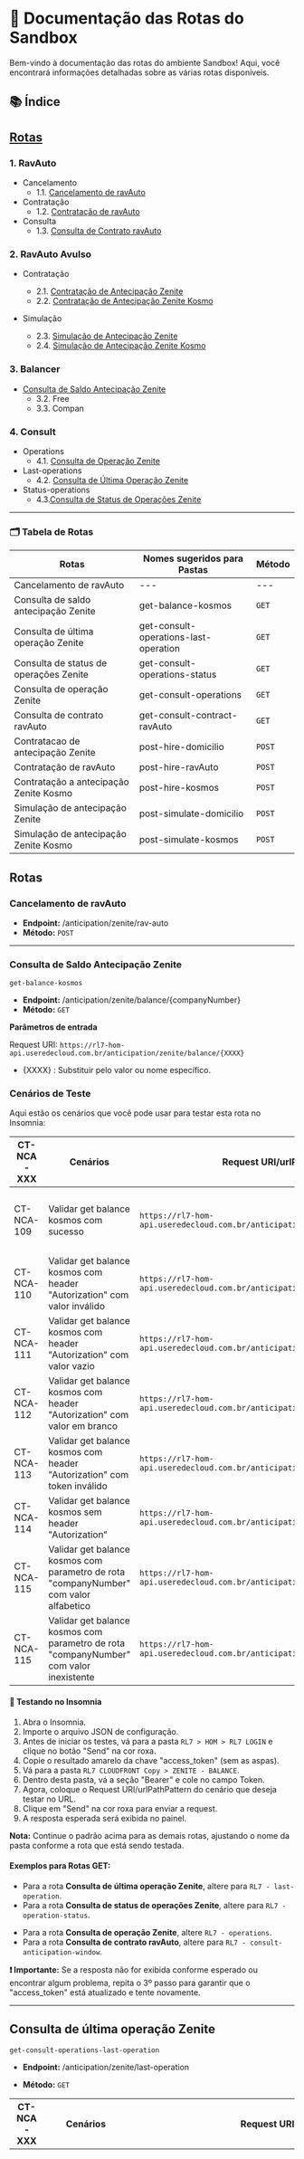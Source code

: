 # 📘 Documentação das Rotas do Sandbox

Bem-vindo à documentação das rotas do ambiente Sandbox! Aqui, você encontrará informações detalhadas sobre as várias rotas disponíveis.

## 📚 Índice

## [Rotas](#rotas)

### 1. RavAuto
- Cancelamento
    - 1.1. [Cancelamento de ravAuto](#cancelamento-de-ravauto) 
- Contratação
    - 1.2. [Contratação de ravAuto](#contratação-de-ravauto)
- Consulta
    - 1.3. [Consulta de Contrato ravAuto](#consulta-de-contrato-ravauto)

### 2. RavAuto Avulso
- Contratação
    - 2.1. [Contratação de Antecipação Zenite](#contratação-de-antecipação-zenite)
    - 2.2. [Contratação de Antecipação Zenite Kosmo](#contratação-de-antecipação-zenite-kosmo)

- Simulação
    - 2.3. [Simulação de Antecipação Zenite](#simulação-de-antecipação-zenite)
    - 2.4. [Simulação de Antecipação Zenite Kosmo](#simulação-de-antecipação-zenite-kosmo)

### 3. Balancer
- [Consulta de Saldo Antecipação Zenite](#consulta-de-saldo-antecipação-zenite)
   - 3.2. Free
   - 3.3. Compan

### 4. Consult
- Operations
   - 4.1. [Consulta de Operação Zenite](#consulta-de-operação-zenite)
- Last-operations
   - 4.2. [Consulta de Última Operação Zenite](#consulta-de-última-operação-zenite)
- Status-operations
   - 4.3.[Consulta de Status de Operações Zenite](#consulta-de-status-de-operações-zenite)

---

### 🗂️ Tabela de Rotas

| Rotas | Nomes sugeridos para Pastas | Método |
|---|---|---|
| Cancelamento de ravAuto | --- | --- |
| Consulta de saldo antecipação Zenite | get-balance-kosmos | `GET` |
| Consulta de última operação Zenite | get-consult-operations-last-operation | `GET` |
| Consulta de status de operações Zenite | get-consult-operations-status | `GET` |
| Consulta de operação Zenite | get-consult-operations | `GET` |
| Consulta de contrato ravAuto | get-consult-contract-ravAuto | `GET` |
| Contratacao de antecipação Zenite | post-hire-domicilio | `POST` |
| Contratação de ravAuto | post-hire-ravAuto | `POST` |
| Contratação a antecipação Zenite Kosmo | post-hire-kosmos | `POST` |
| Simulação de antecipação Zenite | post-simulate-domicilio | `POST` |
| Simulação de antecipação Zenite Kosmo | post-simulate-kosmos | `POST` |

## Rotas

### Cancelamento de ravAuto

- **Endpoint:** /anticipation/zenite/rav-auto
- **Método:** `POST`

---

### Consulta de Saldo Antecipação Zenite
`get-balance-kosmos`
- **Endpoint:** /anticipation/zenite/balance/{companyNumber}
- **Método:** `GET`

<b> Parâmetros de entrada </b>

Request URI: `https://rl7-hom-api.useredecloud.com.br/anticipation/zenite/balance/{XXXX}`

- {XXXX} : Substituir pelo valor ou nome específico.

### Cenários de Teste
Aqui estão os cenários que você pode usar para testar esta rota no Insomnia:

| CT-NCA-XXX | Cenários | Request URI/urlPathPattern | Response |
|---|---|---|---|
| CT-NCA-109 | Validar get balance kosmos com sucesso | `https://rl7-hom-api.useredecloud.com.br/anticipation/zenite/balance/0000` | `{"pathParameters": {"companyNumber": ["Must be greater than or equal to 1 and less than or equal to 999999999."]}}` |
| CT-NCA-110 | Validar get balance kosmos com header "Autorization" com valor inválido | `https://rl7-hom-api.useredecloud.com.br/anticipation/zenite/balance/90085329` | ` {"message": "Unauthorized"} ` |
| CT-NCA-111 | Validar get balance kosmos com header "Autorization" com valor vazio | `https://rl7-hom-api.useredecloud.com.br/anticipation/zenite/balance/90085329` | ` {"message": "Unauthorized"} ` |
| CT-NCA-112 | Validar get balance kosmos com header "Autorization" com valor em branco | `https://rl7-hom-api.useredecloud.com.br/anticipation/zenite/balance/90085329` | ` {"message": "Unauthorized"} ` |
| CT-NCA-113 | Validar get balance kosmos com header "Autorization" com token inválido | `https://rl7-hom-api.useredecloud.com.br/anticipation/zenite/balance/90085329` | ` {"message": "Unauthorized"} ` |
| CT-NCA-114 | Validar get balance kosmos sem header "Autorization" | `https://rl7-hom-api.useredecloud.com.br/anticipation/zenite/balance/90085329` | ` {"message": "Unauthorized"} ` |
| CT-NCA-115 | Validar get balance kosmos com parametro de rota "companyNumber" com valor alfabetico | `https://rl7-hom-api.useredecloud.com.br/anticipation/zenite/balance/alfabetico` | `{"pathParameters": {"companyNumber": ["Not a valid integer."]}}` |
| CT-NCA-115 | Validar get balance kosmos com parametro de rota "companyNumber" com valor inexistente | ` https://rl7-hom-api.useredecloud.com.br/anticipation/zenite/balance/0000 ` | `{"pathParameters": {"companyNumber": ["Must be greater than or equal to 1 and less than or equal to 999999999."]}}`

#### 🚀 Testando no Insomnia

1. Abra o Insomnia.
2. Importe o arquivo JSON de configuração.
3. Antes de iniciar os testes, vá para a pasta `RL7 > HOM > RL7 LOGIN` e clique no botão "Send" na cor roxa.
4. Copie o resultado amarelo da chave "access_token" (sem as aspas).
5. Vá para a pasta `RL7 CLOUDFRONT Copy > ZENITE - BALANCE`.
6. Dentro desta pasta, vá a seção "Bearer" e cole no campo Token.
7. Agora, coloque o Request URI/urlPathPattern do cenário que deseja testar no URL.
8. Clique em "Send" na cor roxa para enviar a request.
9. A resposta esperada será exibida no painel.

**Nota:** Continue o padrão acima para as demais rotas, ajustando o nome da pasta conforme a rota que está sendo testada.

#### Exemplos para Rotas GET:

- Para a rota **Consulta de última operação Zenite**, altere para `RL7 - last-operation`.
- Para a rota **Consulta de status de operações Zenite**, altere para `RL7 - operation-status`.
* Para a rota **Consulta de operação Zenite**, altere `RL7 - operations`.
* Para a rota **Consulta de contrato ravAuto**, altere para `RL7 - consult-anticipation-window`.

**❗ Importante:** Se a resposta não for exibida conforme esperado ou encontrar algum problema, repita o 3º passo para garantir que o "access_token" está atualizado e tente novamente.

---

## Consulta de última operação Zenite
`get-consult-operations-last-operation`

- **Endpoint:** /anticipation/zenite/last-operation

- **Método:** `GET`

| CT-NCA-XXX | Cenários | Request URI/urlPathPattern | Response |
|---|---|---|---|
| CT-NCA-140 | Validar get consult operations last operation com sucesso zenite | `https://rl7-hom-api.useredecloud.com.br/anticipation/zenite/last-operation?operationDate=2022-09-30&companyNumber=3008550&operationNumber=30322` | `{ "message": "consult", "code": "0000", "object": { "periodRate": 0.126599, "companyNumber": 3008550, "operationStatusUpdate": "2022-09-30T15:05:06", "liquidationDate": "2022-10-03T00:00:00", "historic": [ { "operationStatusCode": 1, "operationStatusUpdate": "2022-09-30T15:00:04", "operationStatusDescription": "Pendente processamento" }, { "operationStatusCode": 3, "operationStatusUpdate": "2022-09-30T15:05:06", "operationStatusDescription": "Acatado pela CIP" } ], "netRevenueAmount": 106.0, "monthRate": 3.8, "modalityDescription": "Ambos", "indicatedAutomaticAnticipation": false, "descriptionProductAnticipation": "0001", "operationStatusDescription": "Acatado pela CIP", "operatorCode": "CISIMIS", "operationNumber": 30322, "operationStatusCode": 3, "mediumTerm": 1, "grossRevenueAmount": 178.24, "operationDate": "2022-09-30T00:00:00" } }` |
| CT-NCA-141 | Validar get consult operations last operation com header "Autorization" com valor inválido | `https://rl7-hom-api.useredecloud.com.br/anticipation/zenite/last-operation?operationDate=2022-09-30&companyNumber=3008550&operationNumber=30322` | `{ "message": "Unauthorized" }` |
| CT-NCA-142 | Validar get consult operations last operation com header "Autorization" com valor vazio | `https://rl7-hom-api.useredecloud.com.br/anticipation/zenite/last-operation?operationDate=2022-09-30&companyNumber=3008550&operationNumber=30322` | `{ "message": "Unauthorized" }` |
| CT-NCA-143 | Validar get consult operations last operation com header "Autorization" com valor em branco | `https://rl7-hom-api.useredecloud.com.br/anticipation/zenite/last-operation?operationDate=2022-09-30&companyNumber=3008550&operationNumber=30322` | `{ "message": "Unauthorized" }` |
| CT-NCA-144 | Validar get consult operations last operation com header "Autorization" com token inválido | `https://rl7-hom-api.useredecloud.com.br/anticipation/zenite/last-operation?operationDate=2022-09-30&companyNumber=3008550&operationNumber=30322` | `{ "message": "Unauthorized" }` |
| CT-NCA-145 | Validar get consult operations last operation sem header "Autorization" | `https://rl7-hom-api.useredecloud.com.br/anticipation/zenite/last-operation?operationDate=2022-09-30&companyNumber=3008550&operationNumber=30322` | `{ "message": "Unauthorized" }` |
| CT-NCA-146 | Validar get consult operations last operation com queryString operationNumber com valor inválido zenite | `https://rl7-hom-api.useredecloud.com.br/anticipation/zenite/last-operation?operationDate=2022-09-30&companyNumber=3008550&operationNumber=%24%3E%23%29%28` | `{ "queryStringParameters": { "operationNumber": [ "Not a valid integer." ] } }` |
| CT-NCA-147 | Validar get consult operations last operation com queryString companyNumber com valor inválido | `https://rl7-hom-api.useredecloud.com.br/anticipation/zenite/last-operation?operationDate=2022-09-30&companyNumber=%25%2C%3E%3C%7B&operationNumber=30322` | `{ "queryStringParameters": { "companyNumber": [ "Not a valid integer." ] } }` |
| CT-NCA-148 | Validar get consult operations last operation com queryString operationDate com valor inválido | `https://rl7-hom-api.useredecloud.com.br/anticipation/zenite/last-operation?operationDate=%23%3C%25%21%3F&companyNumber=3008550&operationNumber=30322` | `{ "errors": { "code": "1012", "message": "operationDate invalid value in the path variable", "status": 400 } }` |

#### Como Testar
Para testar esta rota, siga os passos em [🚀 Testando no Insomnia](#-testando-no-insomnia).

---

## Consulta de status de operações Zenite
`get-consult-operations-status`

- **Endpoint:** /anticipation/zenite/operation-status

- **Método:** `GET`

| CT-NCA-XXX | Cenários | Request URI/urlPathPattern | Response |
|---|---|---|---|
| CT-NCA-131 | Validar get consult operations last operation com sucesso | `https://rl7-hom-api.useredecloud.com.br/anticipation/zenite/operation-status?operationDate=2022-09-30&companyNumber=3008550&operationNumber=30322` | `{ "message": "consult", "code": "0000", "object": { "operationStatusCode": 3, "operationStatusUpdate": "2022-09-30T15:05:06", "operationStatusDescription": "Acatado pela CIP" } }` |
| CT-NCA-132 | Validar get consult operations status com header "Autorization" com valor inválido | `https://rl7-hom-api.useredecloud.com.br/anticipation/zenite/operation-status?operationDate=2022-09-30&companyNumber=3008550&operationNumber=30322` | `{ "message": "Unauthorized" }` |
| CT-NCA-133 | Validar get consult operations status com header "Autorization" com valor vazio | `https://rl7-hom-api.useredecloud.com.br/anticipation/zenite/operation-status?operationDate=2022-09-30&companyNumber=3008550&operationNumber=30322` | `{ "message": "Unauthorized" }` | 
| CT-NCA-134 | Validar get consult operations status com header "Autorization" com valor em branco | `https://rl7-hom-api.useredecloud.com.br/anticipation/zenite/operation-status?operationDate=2022-09-30&companyNumber=3008550&operationNumber=30322` | `{ "message": "Unauthorized" }` |
| CT-NCA-135 | Validar get consult operations status com header "Autorization" com token inválido | `https://rl7-hom-api.useredecloud.com.br/anticipation/zenite/operation-status?operationDate=2022-09-30&companyNumber=3008550&operationNumber=30322` | `{ "message": "Unauthorized" }` | 
| CT-NCA-136 | Validar get consult operations status sem header "Autorization" | `https://rl7-hom-api.useredecloud.com.br/anticipation/zenite/operation-status?operationDate=2022-09-30&companyNumber=3008550&operationNumber=30322` | `{ "message": "Unauthorized" }` | 
| CT-NCA-137 | Validar get consult operations status com queryString operationNumber com valor inválido | `https://rl7-hom- api.useredecloud.com.br/anticipation/zenite/operation-status?operationDate=2022-09-30&companyNumber=3008550&operationNumber=%2C%5B%7B%3C_` | `{ "queryStringParameters": { "operationNumber": [ "Not a valid integer." ] } }` |
| CT-NCA-138 | Validar get consult operations status com queryString companyNumber com valor inválido | `https://rl7-hom-api.useredecloud.com.br/anticipation/zenite/operation-status?operationDate=2022-09-30&companyNumber=%3A%21%28%3B_&operationNumber=30322` | `{ "queryStringParameters": { "companyNumber": [ "Not a valid integer." ] } }` |
| CT-NCA-139 | Validar get consult operations status com queryString operationDate com valor inválido | `https://rl7-hom-api.useredecloud.com.br/anticipation/zenite/operation-status?operationDate=%3F%7B%3D%23.&companyNumber=3008550&operationNumber=30322` | `{ "errors": { "code": "1012", "message": "operationDate invalid value in the path variable", "status": 400 } }` |

#### Como Testar
Para testar esta rota, siga os passos em [🚀 Testando no Insomnia](#-testando-no-insomnia).

---

## Consulta de operação Zenite
`get-consult-operations`

- **Endpoint:** /anticipation/zenite/operations

- **Método:** `GET`

| CT-NCA-XXX | Cenários | Request URI/urlPathPattern | Response |
|---|---|---|---|
| CT-NCA-117 | Validar get consult operation com sucesso | `https://rl7-hom-api.useredecloud.com.br/anticipation/zenite/operations?operationDate=2022-09-30&companyNumber=3008550&operationNumber=30322` | `{ "message": "consult", "code": "0000", "object": { "totalPages": 0, "pageNumber": 0, "data": [ ], "pageSize": 0 } }` |
| CT-NCA-118 | Validar get consult operation com parametro de rota companyNumber com valor inválido | `https://rl7-hom-api.useredecloud.com.br/anticipation/zenite/operations?operationDate=2022-09-30&companyNumber=%3F%5B%5E%2C%25&operationNumber=30322` | `{ "queryStringParameters": { "companyNumber": [ "Not a valid integer." ] } }` |
| CT-NCA-119 | Validar get consult operation com parametro de rota companyNumber com valor inexistente | `https://rl7-hom-api.useredecloud.com.br/anticipation/zenite/operations?operationDate=2022-09-30&companyNumber=000&operationNumber=30322` | `{ "queryStringParameters": { "companyNumber": [ "Must be greater than or equal to 1 and less than or equal to 999999999." ] } }` |
| CT-NCA-120 | Validar get consult operation sem parametro de rota companyNumber zenite | `https://rl7-hom-api.useredecloud.com.br/anticipation/zenite/operations?operationDate=2022-09-30` | `{ "queryStringParameters": { "companyNumber": [ "Missing data for required field." ] } }` |
| CT-NCA-121 | Validar get consult operation com header "Autorization" com valor inválido | `https://rl7-hom-api.useredecloud.com.br/anticipation/zenite/operations?operationDate=2022-09-30` | `{ "queryStringParameters": { "companyNumber": [ "Missing data for required field." ] } }` | 
| CT-NCA-122 | Validar get consult operation com header "Autorization" com valor vazio | `https://rl7-hom-api.useredecloud.com.br/anticipation/zenite/operations?operationDate=2022-09-30&companyNumber=3008550&operationNumber=30322` | `{ "message": "Unauthorized" }` |
| CT-NCA-123 | Validar get consult operation com header "Autorization" com valor em branco | `https://rl7-hom-api.useredecloud.com.br/anticipation/zenite/operations?operationDate=2022-09-30&companyNumber=3008550&operationNumber=30322` | `{ "message": "Unauthorized" }` |
| CT-NCA-124 | Validar get consult operation com header "Autorization" com token inválido | `https://rl7-hom-api.useredecloud.com.br/anticipation/zenite/operations?operationDate=2022-09-30&companyNumber=3008550&operationNumber=30322` | `{ "message": "Unauthorized" }` |
| CT-NCA-125 | Validar get consult operation sem header "Autorization" | `https://rl7-hom-api.useredecloud.com.br/anticipation/zenite/operations?operationDate=2022-09-30&companyNumber=3008550&operationNumber=30322` | `{ "message": "Unauthorized" }` |

#### Como Testar
Para testar esta rota, siga os passos em [🚀 Testando no Insomnia](#-testando-no-insomnia).

---

## Consulta de contrato ravAuto 
`get-consult-contract-ravAuto`

Endpoint: /anticipation/zenite/rav-auto

- **Método:** `GET`

| CT-NCA-XXX | Cenários | Request URI/urlPathPattern | Response |
|---|---|---|---|
| CT-NCA-271 | Validar consulta de ravAuto com sucesso | `https://rl7-hom-api.useredecloud.com.br/anticipation/zenite/rav-auto?companyNumber=41211` | `{ "message": "consult", "code": "0000", "object": { "changeOperator": "CISIMIS", "deletionScheduledDate": "", "anticipationProductCode": 1, "changeHour": "13:04", "headquarterNumber": 41211, "loyaltyFee": 0.0, "pendingStatusCode": 0, "anticipationProductName": "RAV", "returnDescripton": "OK", "companyNumber": 41211, "anticipationRavFee": 0.0, "rateCategoryCode": "XV", "loyaltyStartDate": "", "anticipationBaseDate": "08/08/2023", "loyaltyEndDate": "", "reserveExit": "", "documentNumber": 49190309000180, "authorizationDate": "07/08/2023", "contractDate": "07/08/2023", "authorizationHour": "13:04:14", "rateCategory": 2.5, "authorizationOperator": "CISIMIS", "nextAnticipationDate": "08/08/2023", "nameCategory": "AUTOMATICO (2,50%)", "nameEstablishment": "", "returnCode": 0, "anticipationProductDescripton": "RV", "changeDate": "07/08/2023", "brandSelectedDescription": "TODAS", "brands": [ { "selIndicator": "", "brandCode": 1, "brandDescripton": "MASTERCARD" }, { "selIndicator": "", "brandCode": 2, "brandDescripton": "DINERS CLUB" }, { "selIndicator": "", "brandCode": 5, "brandDescripton": "VISA" }, { "selIndicator": "", "brandCode": 51, "brandDescripton": "CABAL" }, { "selIndicator": "", "brandCode": 60, "brandDescripton": "HIPERCARD" }, { "selIndicator": "", "brandCode": 61, "brandDescripton": "SOROCRED" }, { "selIndicator": "", "brandCode": 63, "brandDescripton": "CUP" }, { "selIndicator": "", "brandCode": 64, "brandDescripton": "SICREDI" }, { "selIndicator": "", "brandCode": 66, "brandDescripton": "CALCARD" }, { "selIndicator": "", "brandCode": 67, "brandDescripton": "AVISTA" }, { "selIndicator": "", "brandCode": 68, "brandDescripton": "CREDSYSTEM" }, { "selIndicator": "", "brandCode": 69, "brandDescripton": "AMERICAN EXPRES" }, { "selIndicator": "", "brandCode": 70, "brandDescripton": "ELO" }, { "selIndicator": "", "brandCode": 72, "brandDescripton": "NOVA BANDEIRA" }, { "selIndicator": "", "brandCode": 74, "brandDescripton": "BANESCARD" }, { "selIndicator": "", "brandCode": 76, "brandDescripton": "JCB" }, { "selIndicator": "", "brandCode": 77, "brandDescripton": "CREDZ" } ], "loyaltyLockIndicator": "", "descriptonPendedingRate": "" } }` |
| CT-NCA-272 | Validar consulta de ravAuto com query param "companyNumber" com valor alfabetico inválido | `https://rl7-hom-api.useredecloud.com.br/anticipation/zenite/rav-auto?companyNumber=ABC` | `{ "queryStringParameters": { "companyNumber": [ "Not a valid integer." ] } }` | 
| CT-NCA-273 | Validar consulta de ravAuto com query param "companyNumber" com valor inexistente | `https://rl7-hom-api.useredecloud.com.br/anticipation/zenite/rav-auto?companyNumber=90016267` | `{ "errors": { "code": "1019", "message": "Company does dot exist.", "status": 422 } }` |

#### Como Testar
Para testar esta rota, siga os passos em [🚀 Testando no Insomnia](#-testando-no-insomnia).

---

## Contratação de antecipação Zenite
`post-hire-domicilio`
- **Endpoint:** /anticipation/zenite/hire/domicile

- **Método:** `POST`

#### Como Testar
Para testar esta rota, siga os passos em [🚀 Testando no Insomnia](#-testando-no-insomnia).

---

## Contratação de ravAuto
`post-hire-ravAuto`
- **Endpoint:** /anticipation/zenite/rav-auto

- **Método:** `POST`

#### Como Testar
Para testar esta rota, siga os passos em [🚀 Testando no Insomnia](#-testando-no-insomnia).

---

## Contratação de antecipação Zenite Kosmo
`post-hire-kosmos`
- **Endpoint:** /anticipation/zenite/hire

- **Método:** `POST`

#### Como Testar
Para testar esta rota, siga os passos em [🚀 Testando no Insomnia](#-testando-no-insomnia).

---

## Simulação de antecipação Zenite
`post-simulate-domicilio`
- **Endpoint:** /anticipation/zenite/simulate/domicile

- **Método:** `POST`

#### Como Testar
Para testar esta rota, siga os passos em [🚀 Testando no Insomnia](#-testando-no-insomnia).

---

## Simulação de antecipação Zenite Kosmo
`post-simulate-kosmos`
- **Endpoint:** /anticipation/zenite/simulate

- **Método:** `POST`

#### Como Testar
Para testar esta rota, siga os passos em [🚀 Testando no Insomnia](#-testando-no-insomnia).

____

Contratacao de antecipação Zenite

CT-NCA-056 Validar post hire domicílio com sucesso {
    "companyNumber": "90078837",
    "workingDaysToPayment": 1,
    "channel": 15,
    "anticipationAmount": 0,
    "anticipationType": "T",
    "selectionType": "V",
    "product": "A",
    "codeProduct": 201,
    "anticipationGravame": "N",
    "startSelectionDate": "2022-08-23",
    "operationUser": "739347",
    "endSelectionDate": "2023-12-31",
    "partnerNumber": 2
} {
    "message": "create",
    "code": "0000",
    "object": {
        "creditAgency": 0,
        "dateTimeProcessing": "",
        "minimumValueAnticipateChannel": 0.0,
        "endPeriodAnticipation": "",
        "freeGrossValue": 0.0,
        "gravameGrossValue": 0.0,
        "startPeriodAnticipation": "",
        "codeDomicilePayment": 0.0,
        "domicile": null,
        "totalAmountAvailableAnticipate": 0.0,
        "creditBank": 0,
        "nameProductAnticipation": "",
        "gravameNetValue": 0.0,
        "operationNumber": 0,
        "anticipationDataGravame": null,
        "discountRate": 0.0,
        "codeProductAnticipation": 0,
        "freeNetValue": 0.0
    }
}

CT-NCA-063 Validar post hire domicílio com header "Authorization" com valor inválido {
    "companyNumber": "90078837",
    "workingDaysToPayment": 1,
    "channel": 15,
    "anticipationAmount": 0,
    "anticipationType": "T",
    "selectionType": "V",
    "product": "A",
    "codeProduct": 201,
    "anticipationGravame": "N",
    "startSelectionDate": "2022-08-23",
    "operationUser": "739347",
    "endSelectionDate": "2023-12-31",
    "partnerNumber": 2
} {
    "message": "Unauthorized"
}

CT-NCA-064 Validar post hire domicílio com header "Authorization" com valor em branco {
    "companyNumber": "90078837",
    "workingDaysToPayment": 1,
    "channel": 15,
    "anticipationAmount": 0,
    "anticipationType": "T",
    "selectionType": "V",
    "product": "A",
    "codeProduct": 201,
    "anticipationGravame": "N",
    "startSelectionDate": "2022-08-23",
    "operationUser": "739347",
    "endSelectionDate": "2023-12-31",
    "partnerNumber": 2
} {
    "message": "Unauthorized"
}

CT-NCA-065 Validar post hire domicílio com header "Authorization" com token inválido {
    "companyNumber": "90078837",
    "workingDaysToPayment": 1,
    "channel": 15,
    "anticipationAmount": 0,
    "anticipationType": "T",
    "selectionType": "V",
    "product": "A",
    "codeProduct": 201,
    "anticipationGravame": "N",
    "startSelectionDate": "2022-08-23",
    "operationUser": "739347",
    "endSelectionDate": "2023-12-31",
    "partnerNumber": 2
} {
    "message": "Unauthorized"
}

CT-NCA-066 Validar post hire domicílio sem header "Authorization" {
    "companyNumber": "90078837",
    "workingDaysToPayment": 1,
    "channel": 15,
    "anticipationAmount": 0,
    "anticipationType": "T",
    "selectionType": "V",
    "product": "A",
    "codeProduct": 201,
    "anticipationGravame": "N",
    "startSelectionDate": "2022-08-23",
    "operationUser": "739347",
    "endSelectionDate": "2023-12-31",
    "partnerNumber": 2
} {
    "message": "Unauthorized"
}

CT-NCA-072 Validar post hire domicílio com campo companyNumber com valor inválido zenite {
    "companyNumber": "ABC",
    "workingDaysToPayment": 1,
    "channel": 15,
    "anticipationAmount": 0,
    "anticipationType": "T",
    "selectionType": "V",
    "product": "A",
    "codeProduct": 201,
    "anticipationGravame": "N",
    "startSelectionDate": "2022-08-23",
    "operationUser": "739347",
    "endSelectionDate": "2023-12-31",
    "partnerNumber": 2
} {
    "companyNumber": [
        "Not a valid integer."
    ]
}

CT-NCA-073 Validar post hire domicílio com campo companyNumber com valor numerico negativo {
    "companyNumber": "-12",
    "workingDaysToPayment": 1,
    "channel": 15,
    "anticipationAmount": 0,
    "anticipationType": "T",
    "selectionType": "V",
    "product": "A",
    "codeProduct": 201,
    "anticipationGravame": "N",
    "startSelectionDate": "2022-08-23",
    "operationUser": "739347",
    "endSelectionDate": "2023-12-31",
    "partnerNumber": 2
} {
    "companyNumber": [
        "Must be greater than or equal to 1 and less than or equal to 999999999."
    ]
}

CT-NCA-074 Validar post hire domicílio com campo companyNumber com valor vazio {
    "companyNumber": "",
    "workingDaysToPayment": 1,
    "channel": 15,
    "anticipationAmount": 0,
    "anticipationType": "T",
    "selectionType": "V",
    "product": "A",
    "codeProduct": 201,
    "anticipationGravame": "N",
    "startSelectionDate": "2022-08-23",
    "operationUser": "739347",
    "endSelectionDate": "2023-12-31",
    "partnerNumber": 2
} {
    "companyNumber": [
        "Not a valid integer."
    ]
} 

CT-NCA-075 Validar post hire domicílio com campo companyNumber com valor em branco {
    "companyNumber": "    ",
    "workingDaysToPayment": 1,
    "channel": 15,
    "anticipationAmount": 0,
    "anticipationType": "T",
    "selectionType": "V",
    "product": "A",
    "codeProduct": 201,
    "anticipationGravame": "N",
    "startSelectionDate": "2022-08-23",
    "operationUser": "739347",
    "endSelectionDate": "2023-12-31",
    "partnerNumber": 2
} {
    "companyNumber": [
        "Not a valid integer."
    ]
}

CT-NCA-076 Validar post hire domicílio sem campo companyNumber {
    "workingDaysToPayment": 1,
    "channel": 15,
    "anticipationAmount": 0,
    "anticipationType": "T",
    "selectionType": "V",
    "product": "A",
    "codeProduct": 201,
    "anticipationGravame": "N",
    "startSelectionDate": "2022-08-23",
    "operationUser": "739347",
    "endSelectionDate": "2023-12-31",
    "partnerNumber": 2
} {
    "companyNumber": [
        "Missing data for required field."
    ]
} 

CT-NCA-077 Validar post hire domicílio com campo workingDaysToPayment com valor inválido {
    "companyNumber": "90078837",
    "workingDaysToPayment": "%#[,%",
    "channel": 15,
    "anticipationAmount": 0,
    "anticipationType": "T",
    "selectionType": "V",
    "product": "A",
    "codeProduct": 201,
    "anticipationGravame": "N",
    "startSelectionDate": "2022-08-23",
    "operationUser": "739347",
    "endSelectionDate": "2023-12-31",
    "partnerNumber": 2
} {
    "workingDaysToPayment": [
        "Not a valid integer."
    ]
}

CT-NCA-078 Validar post hire domicílio com campo workingDaysToPayment com valor numerico negativo {
    "companyNumber": "90078837",
    "workingDaysToPayment": "-12",
    "channel": 15,
    "anticipationAmount": 0,
    "anticipationType": "T",
    "selectionType": "V",
    "product": "A",
    "codeProduct": 201,
    "anticipationGravame": "N",
    "startSelectionDate": "2022-08-23",
    "operationUser": "739347",
    "endSelectionDate": "2023-12-31",
    "partnerNumber": 2
} {
    "errors": {
        "code": "1002",
        "message": "workingDaysToPayment: must be no less than 0.",
        "status": 400
    }
}

CT-NCA-079 Validar post hire domicílio com campo workingDaysToPayment com valor vazio {
    "companyNumber": "90078837",
    "workingDaysToPayment": "",
    "channel": 15,
    "anticipationAmount": 0,
    "anticipationType": "T",
    "selectionType": "V",
    "product": "A",
    "codeProduct": 201,
    "anticipationGravame": "N",
    "startSelectionDate": "2022-08-23",
    "operationUser": "739347",
    "endSelectionDate": "2023-12-31",
    "partnerNumber": 2
} {
    "workingDaysToPayment": [
        "Not a valid integer."
    ]
}

CT-NCA-080 Validar post hire domicílio com campo workingDaysToPayment com valor em branco {
    "companyNumber": "90078837",
    "workingDaysToPayment": "   ",
    "channel": 15,
    "anticipationAmount": 0,
    "anticipationType": "T",
    "selectionType": "V",
    "product": "A",
    "codeProduct": 201,
    "anticipationGravame": "N",
    "startSelectionDate": "2022-08-23",
    "operationUser": "739347",
    "endSelectionDate": "2023-12-31",
    "partnerNumber": 2
} {
    "workingDaysToPayment": [
        "Not a valid integer."
    ]
}

CT-NCA-082 Validar post hire domicílio com campo anticipationType com valor inválido {
    "companyNumber": "90078837",
    "workingDaysToPayment": 1,
    "channel": 15,
    "anticipationAmount": 0,
    "anticipationType": "#+,=#",
    "selectionType": "V",
    "product": "A",
    "codeProduct": 201,
    "anticipationGravame": "N",
    "startSelectionDate": "2022-08-23",
    "operationUser": "739347",
    "endSelectionDate": "2023-12-31",
    "partnerNumber": 2
} {
    "errors": {
        "code": "1002",
        "message": "anticipationType: must be a valid value.",
        "status": 400
    }
} 

CT-NCA-083 Validar post hire domicílio com campo anticipationType com valor vazio {
    "companyNumber": "90078837",
    "workingDaysToPayment": 1,
    "channel": 15,
    "anticipationAmount": 0,
    "anticipationType": "",
    "selectionType": "V",
    "product": "A",
    "codeProduct": 201,
    "anticipationGravame": "N",
    "startSelectionDate": "2022-08-23",
    "operationUser": "739347",
    "endSelectionDate": "2023-12-31",
    "partnerNumber": 2
} {
    "errors": {
        "code": "1002",
        "message": "anticipationType: attribute is required.",
        "status": 400
    }
}

CT-NCA-084 Validar post hire domicílio com campo anticipationType com valor em branco {
    "companyNumber": "90078837",
    "workingDaysToPayment": 1,
    "channel": 15,
    "anticipationAmount": 0,
    "anticipationType": "   ",
    "selectionType": "V",
    "product": "A",
    "codeProduct": 201,
    "anticipationGravame": "N",
    "startSelectionDate": "2022-08-23",
    "operationUser": "739347",
    "endSelectionDate": "2023-12-31",
    "partnerNumber": 2
} {
    "errors": {
        "code": "1002",
        "message": "anticipationType: must be a valid value.",
        "status": 400
    }
} 

CT-NCA-085 Validar post hire domicílio sem campo anticipationType {
    "companyNumber": "90078837",
    "workingDaysToPayment": 1,
    "channel": 15,
    "anticipationAmount": 0,
    "selectionType": "V",
    "product": "A",
    "codeProduct": 201,
    "anticipationGravame": "N",
    "startSelectionDate": "2022-08-23",
    "operationUser": "739347",
    "endSelectionDate": "2023-12-31",
    "partnerNumber": 2
} {
    "errors": {
        "code": "1002",
        "message": "anticipationType: attribute is required.",
        "status": 400
    }
}

CT-NCA-086 Validar post hire domicílio com campo anticipationAmount com valor inválido {
    "companyNumber": "90078837",
    "workingDaysToPayment": 1,
    "channel": 15,
    "anticipationAmount": "^:_.}",
    "anticipationType": "T",
    "selectionType": "V",
    "product": "A",
    "codeProduct": 201,
    "anticipationGravame": "N",
    "startSelectionDate": "2022-08-23",
    "operationUser": "739347",
    "endSelectionDate": "2023-12-31",
    "partnerNumber": 2
} {
    "anticipationAmount": [
        "Not a valid number."
    ]
} 

CT-NCA-087 Validar post hire domicílio com campo anticipationAmount com valor zerado e campo anticipationType com valor "P" {
    "companyNumber": "90078837",
    "workingDaysToPayment": 1,
    "channel": 15,
    "anticipationAmount": "0",
    "anticipationType": "P",
    "selectionType": "V",
    "product": "A",
    "codeProduct": 201,
    "anticipationGravame": "N",
    "startSelectionDate": "2022-08-23",
    "operationUser": "739347",
    "endSelectionDate": "2023-12-31",
    "partnerNumber": 2
} {
    "errors": {
        "code": "1008",
        "message": "Requested amount out of range: 1.00, 1000000000.00",
        "status": 422
    }
}

CT-NCA-088 Validar post hire domicílio com campo anticipationAmount com valor zerado e campo anticipationType com valor "T" {
    "companyNumber": "90078837",
    "workingDaysToPayment": 1,
    "channel": 15,
    "anticipationAmount": "0",
    "anticipationType": "T",
    "selectionType": "V",
    "product": "A",
    "codeProduct": 201,
    "anticipationGravame": "N",
    "startSelectionDate": "2022-08-23",
    "operationUser": "739347",
    "endSelectionDate": "2023-12-31",
    "partnerNumber": 2
} {
    "message": "create",
    "code": "0000",
    "object": {
        "creditAgency": 0,
        "dateTimeProcessing": "",
        "minimumValueAnticipateChannel": 0.0,
        "endPeriodAnticipation": "",
        "freeGrossValue": 0.0,
        "gravameGrossValue": 0.0,
        "startPeriodAnticipation": "",
        "codeDomicilePayment": 0.0,
        "domicile": null,
        "totalAmountAvailableAnticipate": 0.0,
        "creditBank": 0,
        "nameProductAnticipation": "",
        "gravameNetValue": 0.0,
        "operationNumber": 0,
        "anticipationDataGravame": null,
        "discountRate": 0.0,
        "codeProductAnticipation": 0,
        "freeNetValue": 0.0
    }
}

CT-NCA-089 Validar post hire domicílio com campo anticipationAmount com valor vazio {
    "companyNumber": "90078837",
    "workingDaysToPayment": 1,
    "channel": 15,
    "anticipationAmount": "",
    "anticipationType": "T",
    "selectionType": "V",
    "product": "A",
    "codeProduct": 201,
    "anticipationGravame": "N",
    "startSelectionDate": "2022-08-23",
    "operationUser": "739347",
    "endSelectionDate": "2023-12-31",
    "partnerNumber": 2
} {
    "anticipationAmount": [
        "Not a valid number."
    ]
}

CT-NCA-090 Validar post hire domicílio com campo anticipationAmount com valor em branco {
    "companyNumber": "90078837",
    "workingDaysToPayment": 1,
    "channel": 15,
    "anticipationAmount": "   ",
    "anticipationType": "T",
    "selectionType": "V",
    "product": "A",
    "codeProduct": 201,
    "anticipationGravame": "N",
    "startSelectionDate": "2022-08-23",
    "operationUser": "739347",
    "endSelectionDate": "2023-12-31",
    "partnerNumber": 2
} {
    "anticipationAmount": [
        "Not a valid number."
    ]
}

CT-NCA-091 Validar post hire domicílio sem campo anticipationAmount {
    "companyNumber": "90078837",
    "workingDaysToPayment": 1,
    "channel": 15,
    "anticipationType": "T",
    "selectionType": "V",
    "product": "A",
    "codeProduct": 201,
    "anticipationGravame": "N",
    "startSelectionDate": "2022-08-23",
    "operationUser": "739347",
    "endSelectionDate": "2023-12-31",
    "partnerNumber": 2
} {
    "message": "create",
    "code": "0000",
    "object": {
        "creditAgency": 0,
        "dateTimeProcessing": "",
        "minimumValueAnticipateChannel": 0.0,
        "endPeriodAnticipation": "",
        "freeGrossValue": 0.0,
        "gravameGrossValue": 0.0,
        "startPeriodAnticipation": "",
        "codeDomicilePayment": 0.0,
        "domicile": null,
        "totalAmountAvailableAnticipate": 0.0,
        "creditBank": 0,
        "nameProductAnticipation": "",
        "gravameNetValue": 0.0,
        "operationNumber": 0,
        "anticipationDataGravame": null,
        "discountRate": 0.0,
        "codeProductAnticipation": 0,
        "freeNetValue": 0.0
    }
}

CT-NCA-092 Validar post hire domicílio com campo selectionType com valor inválido {
    "companyNumber": "90078837",
    "workingDaysToPayment": 1,
    "channel": 15,
    "anticipationAmount": 0,
    "anticipationType": "T",
    "selectionType": ",}]-+",
    "product": "A",
    "codeProduct": 201,
    "anticipationGravame": "N",
    "startSelectionDate": "2022-08-23",
    "operationUser": "739347",
    "endSelectionDate": "2023-12-31",
    "partnerNumber": 2
} {
    "errors": {
        "code": "1002",
        "message": "selectionType: must be a valid value.",
        "status": 400
    }
}

CT-NCA-093 Validar post hire domicílio com campo selectionType com valor vazio {
    "companyNumber": "90078837",
    "workingDaysToPayment": 1,
    "channel": 15,
    "anticipationAmount": 0,
    "anticipationType": "T",
    "selectionType": "",
    "product": "A",
    "codeProduct": 201,
    "anticipationGravame": "N",
    "startSelectionDate": "2022-08-23",
    "operationUser": "739347",
    "endSelectionDate": "2023-12-31",
    "partnerNumber": 2
} {
    "message": "create",
    "code": "0000",
    "object": {
        "creditAgency": 0,
        "dateTimeProcessing": "",
        "minimumValueAnticipateChannel": 0.0,
        "endPeriodAnticipation": "",
        "freeGrossValue": 0.0,
        "gravameGrossValue": 0.0,
        "startPeriodAnticipation": "",
        "codeDomicilePayment": 0.0,
        "domicile": null,
        "totalAmountAvailableAnticipate": 0.0,
        "creditBank": 0,
        "nameProductAnticipation": "",
        "gravameNetValue": 0.0,
        "operationNumber": 0,
        "anticipationDataGravame": null,
        "discountRate": 0.0,
        "codeProductAnticipation": 0,
        "freeNetValue": 0.0
    }
}

CT-NCA-094 Validar post hire domicílio com campo selectionType com valor em branco {
    "companyNumber": "90078837",
    "workingDaysToPayment": 1,
    "channel": 15,
    "anticipationAmount": 0,
    "anticipationType": "T",
    "selectionType": "   ",
    "product": "A",
    "codeProduct": 201,
    "anticipationGravame": "N",
    "startSelectionDate": "2022-08-23",
    "operationUser": "739347",
    "endSelectionDate": "2023-12-31",
    "partnerNumber": 2
} {
    "errors": {
        "code": "1002",
        "message": "selectionType: must be a valid value.",
        "status": 400
    }
}

CT-NCA-097 Validar post hire domicílio com campo product com valor inválido {
    "companyNumber": "90078837",
    "workingDaysToPayment": 1,
    "channel": 15,
    "anticipationAmount": 0,
    "anticipationType": "T",
    "selectionType": "V",
    "product": "(!)]|",
    "codeProduct": 201,
    "anticipationGravame": "N",
    "startSelectionDate": "2022-08-23",
    "operationUser": "739347",
    "endSelectionDate": "2023-12-31",
    "partnerNumber": 2
} {
    "errors": {
        "code": "1002",
        "message": "product: must be a valid value.",
        "status": 400
    }
}

CT-NCA-098 Validar post hire domicílio com campo product com valor vazio {
    "companyNumber": "90078837",
    "workingDaysToPayment": 1,
    "channel": 15,
    "anticipationAmount": 0,
    "anticipationType": "T",
    "selectionType": "V",
    "product": "",
    "codeProduct": 201,
    "anticipationGravame": "N",
    "startSelectionDate": "2022-08-23",
    "operationUser": "739347",
    "endSelectionDate": "2023-12-31",
    "partnerNumber": 2
} {
    "errors": {
        "code": "1002",
        "message": "product: attribute is required.",
        "status": 400
    }
} 

CT-NCA-099 Validar post hire domicílio com campo product com valor em branco {
    "companyNumber": "90078837",
    "workingDaysToPayment": 1,
    "channel": 15,
    "anticipationAmount": 0,
    "anticipationType": "T",
    "selectionType": "V",
    "product": "   ",
    "codeProduct": 201,
    "anticipationGravame": "N",
    "startSelectionDate": "2022-08-23",
    "operationUser": "739347",
    "endSelectionDate": "2023-12-31",
    "partnerNumber": 2
} {
    "errors": {
        "code": "1002",
        "message": "product: must be a valid value.",
        "status": 400
    }
} 

CT-NCA-100 Validar post hire domicílio sem campo product {
    "companyNumber": "90078837",
    "workingDaysToPayment": 1,
    "channel": 15,
    "anticipationAmount": 0,
    "anticipationType": "T",
    "selectionType": "V",
    "codeProduct": 201,
    "anticipationGravame": "N",
    "startSelectionDate": "2022-08-23",
    "operationUser": "739347",
    "endSelectionDate": "2023-12-31",
    "partnerNumber": 2
} {
    "errors": {
        "code": "1002",
        "message": "product: attribute is required.",
        "status": 400
    }
}

CT-NCA-101 Validar post hire domicílio com campo anticipationGravame com valor inválido {
    "companyNumber": "90078837",
    "workingDaysToPayment": 1,
    "channel": 15,
    "anticipationAmount": 0,
    "anticipationType": "T",
    "selectionType": "V",
    "product": "A",
    "codeProduct": 201,
    "anticipationGravame": "((+{+",
    "startSelectionDate": "2022-08-23",
    "operationUser": "739347",
    "endSelectionDate": "2023-12-31",
    "partnerNumber": 2
} {
    "errors": {
        "code": "1002",
        "message": "anticipationGravame: must be a valid value.",
        "status": 400
    }
} 

CT-NCA-102 Validar post hire domicílio com campo anticipationGravame com valor vazio {
    "companyNumber": "90078837",
    "workingDaysToPayment": 1,
    "channel": 15,
    "anticipationAmount": 0,
    "anticipationType": "T",
    "selectionType": "V",
    "product": "A",
    "codeProduct": 201,
    "anticipationGravame": "",
    "startSelectionDate": "2022-08-23",
    "operationUser": "739347",
    "endSelectionDate": "2023-12-31",
    "partnerNumber": 2
} {
    "errors": {
        "code": "1002",
        "message": "anticipationGravame: attribute is required.",
        "status": 400
    }
} 

CT-NCA-103 Validar post hire domicílio com campo anticipationGravame com valor em branco {
    "companyNumber": "90078837",
    "workingDaysToPayment": 1,
    "channel": 15,
    "anticipationAmount": 0,
    "anticipationType": "T",
    "selectionType": "V",
    "product": "A",
    "codeProduct": 201,
    "anticipationGravame": "   ",
    "startSelectionDate": "2022-08-23",
    "operationUser": "739347",
    "endSelectionDate": "2023-12-31",
    "partnerNumber": 2
} {
    "errors": {
        "code": "1002",
        "message": "anticipationGravame: must be a valid value.",
        "status": 400
    }
}

CT-NCA-104 Validar post hire domicílio sem campo anticipationGravame {
    "companyNumber": "90078837",
    "workingDaysToPayment": 1,
    "channel": 15,
    "anticipationAmount": 0,
    "anticipationType": "T",
    "selectionType": "V",
    "product": "A",
    "codeProduct": 201,
    "startSelectionDate": "2022-08-23",
    "operationUser": "739347",
    "endSelectionDate": "2023-12-31",
    "partnerNumber": 2
} {
    "errors": {
        "code": "1002",
        "message": "anticipationGravame: attribute is required.",
        "status": 400
    }
}

CT-NCA-105 Validar post hire domicílio com campo desiredDiscountPercentage com valor inválido {
    "companyNumber": "90078837",
    "workingDaysToPayment": 1,
    "channel": 15,
    "anticipationAmount": 0,
    "anticipationType": "T",
    "selectionType": "V",
    "product": "A",
    "codeProduct": 201,
    "anticipationGravame": "N",
    "startSelectionDate": "2022-08-23",
    "operationUser": "739347",
    "endSelectionDate": "2023-12-31",
    "partnerNumber": 2,
    "desiredDiscountPercentage": -15
} {
    "message": "create",
    "code": "0000",
    "object": {
        "creditAgency": 0,
        "dateTimeProcessing": "",
        "minimumValueAnticipateChannel": 0.0,
        "endPeriodAnticipation": "",
        "freeGrossValue": 0.0,
        "gravameGrossValue": 0.0,
        "startPeriodAnticipation": "",
        "codeDomicilePayment": 0.0,
        "domicile": null,
        "totalAmountAvailableAnticipate": 0.0,
        "creditBank": 0,
        "nameProductAnticipation": "",
        "gravameNetValue": 0.0,
        "operationNumber": 0,
        "anticipationDataGravame": null,
        "discountRate": 0.0,
        "codeProductAnticipation": 0,
        "freeNetValue": 0.0
    }
}

CT-NCA-106 Validar post hire domicílio com campo operationUser com valor inválido {
    "companyNumber": "90078837",
    "workingDaysToPayment": 1,
    "channel": 15,
    "anticipationAmount": 0,
    "anticipationType": "T",
    "selectionType": "V",
    "product": "A",
    "codeProduct": 201,
    "anticipationGravame": "N",
    "startSelectionDate": "2022-08-23",
    "operationUser": "1234567890",
    "endSelectionDate": "2023-12-31",
    "partnerNumber": 2
} {
    "errors": {
        "code": "1002",
        "message": "operationUser: the length must be no more than 9.",
        "status": 400
    }
}

CT-NCA-107 Validar post hire domicílio com campo operationUser com valor fora do padrao {
    "companyNumber": "90078837",
    "workingDaysToPayment": 1,
    "channel": 15,
    "anticipationAmount": 0,
    "anticipationType": "T",
    "selectionType": "V",
    "product": "A",
    "codeProduct": 201,
    "anticipationGravame": "N",
    "startSelectionDate": "2022-08-23",
    "operationUser": "123",
    "endSelectionDate": "2023-12-31",
    "partnerNumber": 2
} {
    "message": "create",
    "code": "0000",
    "object": {
        "creditAgency": 0,
        "dateTimeProcessing": "",
        "minimumValueAnticipateChannel": 0.0,
        "endPeriodAnticipation": "",
        "freeGrossValue": 0.0,
        "gravameGrossValue": 0.0,
        "startPeriodAnticipation": "",
        "codeDomicilePayment": 0.0,
        "domicile": null,
        "totalAmountAvailableAnticipate": 0.0,
        "creditBank": 0,
        "nameProductAnticipation": "",
        "gravameNetValue": 0.0,
        "operationNumber": 0,
        "anticipationDataGravame": null,
        "discountRate": 0.0,
        "codeProductAnticipation": 0,
        "freeNetValue": 0.0
    }
}

CT-NCA-108 Validar post hire domicílio com campo operationUser com valor em branco {
    "companyNumber": "90078837",
    "workingDaysToPayment": 1,
    "channel": 15,
    "anticipationAmount": 0,
    "anticipationType": "T",
    "selectionType": "V",
    "product": "A",
    "codeProduct": 201,
    "anticipationGravame": "N",
    "startSelectionDate": "2022-08-23",
    "operationUser": "   ",
    "endSelectionDate": "2023-12-31",
    "partnerNumber": 2
} {
    "message": "create",
    "code": "0000",
    "object": {
        "creditAgency": 0,
        "dateTimeProcessing": "",
        "minimumValueAnticipateChannel": 0.0,
        "endPeriodAnticipation": "",
        "freeGrossValue": 0.0,
        "gravameGrossValue": 0.0,
        "startPeriodAnticipation": "",
        "codeDomicilePayment": 0.0,
        "domicile": null,
        "totalAmountAvailableAnticipate": 0.0,
        "creditBank": 0,
        "nameProductAnticipation": "",
        "gravameNetValue": 0.0,
        "operationNumber": 0,
        "anticipationDataGravame": null,
        "discountRate": 0.0,
        "codeProductAnticipation": 0,
        "freeNetValue": 0.0
    }
}
